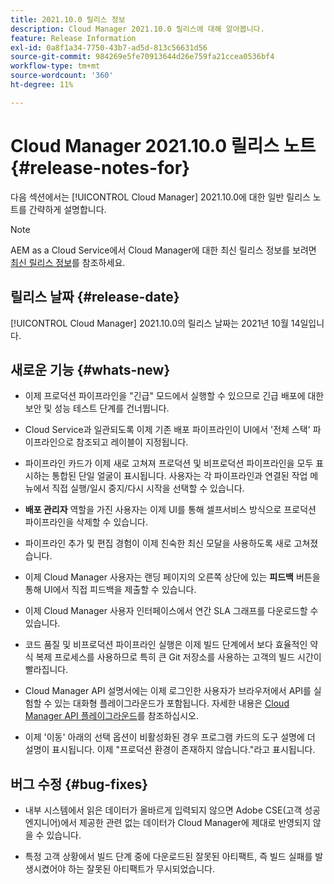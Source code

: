 ```yaml
---
title: 2021.10.0 릴리스 정보
description: Cloud Manager 2021.10.0 릴리스에 대해 알아봅니다.
feature: Release Information
exl-id: 0a8f1a34-7750-43b7-ad5d-813c56631d56
source-git-commit: 984269e5fe70913644d26e759fa21ccea0536bf4
workflow-type: tm+mt
source-wordcount: '360'
ht-degree: 11%

---
```


# Cloud Manager 2021.10.0 릴리스 노트 {#release-notes-for}

다음 섹션에서는 [!UICONTROL Cloud Manager] 2021.10.0에 대한 일반 릴리스 노트를 간략하게 설명합니다.

>[!NOTE]
>AEM as a Cloud Service에서 Cloud Manager에 대한 최신 릴리스 정보를 보려면 [최신 릴리스 정보](https://experienceleague.adobe.com/en/docs/experience-manager-cloud-service/content/release-notes/cloud-manager/current#getting-access)를 참조하세요.

## 릴리스 날짜 {#release-date}

[!UICONTROL Cloud Manager] 2021.10.0의 릴리스 날짜는 2021년 10월 14일입니다.

## 새로운 기능 {#whats-new}

* 이제 프로덕션 파이프라인을 &quot;긴급&quot; 모드에서 실행할 수 있으므로 긴급 배포에 대한 보안 및 성능 테스트 단계를 건너뜁니다.

* Cloud Service과 일관되도록 이제 기존 배포 파이프라인이 UI에서 &#39;전체 스택&#39; 파이프라인으로 참조되고 레이블이 지정됩니다.

* 파이프라인 카드가 이제 새로 고쳐져 프로덕션 및 비프로덕션 파이프라인을 모두 표시하는 통합된 단일 얼굴이 표시됩니다. 사용자는 각 파이프라인과 연결된 작업 메뉴에서 직접 실행/일시 중지/다시 시작을 선택할 수 있습니다.

* **배포 관리자** 역할을 가진 사용자는 이제 UI를 통해 셀프서비스 방식으로 프로덕션 파이프라인을 삭제할 수 있습니다.

* 파이프라인 추가 및 편집 경험이 이제 친숙한 최신 모달을 사용하도록 새로 고쳐졌습니다.

* 이제 Cloud Manager 사용자는 랜딩 페이지의 오른쪽 상단에 있는 **피드백** 버튼을 통해 UI에서 직접 피드백을 제출할 수 있습니다.

* 이제 Cloud Manager 사용자 인터페이스에서 연간 SLA 그래프를 다운로드할 수 있습니다.

* 코드 품질 및 비프로덕션 파이프라인 실행은 이제 빌드 단계에서 보다 효율적인 약식 복제 프로세스를 사용하므로 특히 큰 Git 저장소를 사용하는 고객의 빌드 시간이 빨라집니다.

* Cloud Manager API 설명서에는 이제 로그인한 사용자가 브라우저에서 API를 실험할 수 있는 대화형 플레이그라운드가 포함됩니다. 자세한 내용은 [Cloud Manager API 플레이그라운드](https://developer.adobe.com/experience-cloud/cloud-manager/reference/playground/)를 참조하십시오.

* 이제 &#39;이동&#39; 아래의 선택 옵션이 비활성화된 경우 프로그램 카드의 도구 설명에 더 설명이 표시됩니다. 이제 &quot;프로덕션 환경이 존재하지 않습니다.&quot;라고 표시됩니다.


## 버그 수정 {#bug-fixes}

* 내부 시스템에서 읽은 데이터가 올바르게 입력되지 않으면 Adobe CSE(고객 성공 엔지니어)에서 제공한 관련 없는 데이터가 Cloud Manager에 제대로 반영되지 않을 수 있습니다.

* 특정 고객 상황에서 빌드 단계 중에 다운로드된 잘못된 아티팩트, 즉 빌드 실패를 발생시켰어야 하는 잘못된 아티팩트가 무시되었습니다.
